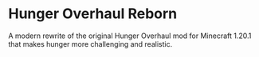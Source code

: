 # Hunger Overhaul Reborn

A modern rewrite of the original Hunger Overhaul mod for Minecraft 1.20.1 that makes hunger more challenging and realistic.
